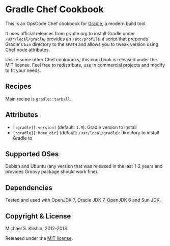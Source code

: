 # Gradle Chef Cookbook

This is an OpsCode Chef cookbook for [Gradle](http://gradle.org), a modern build tool.

It uses official releases from gradle.org to install Gradle under `/usr/local/gradle`,
provides an `/etc/profile.d` script that prepends Gradle's `bin` directory to the `$PATH`
and allows you to tweak version using Chef node attributes.

Unlike some other Chef cookbooks, this cookbook is released under the MIT license.
Feel free to redistribute, use in commercial projects and modify to fit your needs.


## Recipes

Main recipe is `gradle::tarball`.


## Attributes

* `[:gradle][:version]` (default: `1.9`): Gradle version to install
* `[:gradle][:home_dir]` (default: `/usr/local/gradle`): directory to install Gradle to


## Supported OSes

Debian and Ubuntu (any version that was released in the last 1-2 years and provides Groovy package
should work fine).


## Dependencies

Tested and used with OpenJDK 7, Oracle JDK 7, OpenJDK 6 and Sun JDK.


## Copyright & License

Michael S. Klishin, 2012-2013.

Released under the [MIT license](http://www.opensource.org/licenses/mit-license.php).
